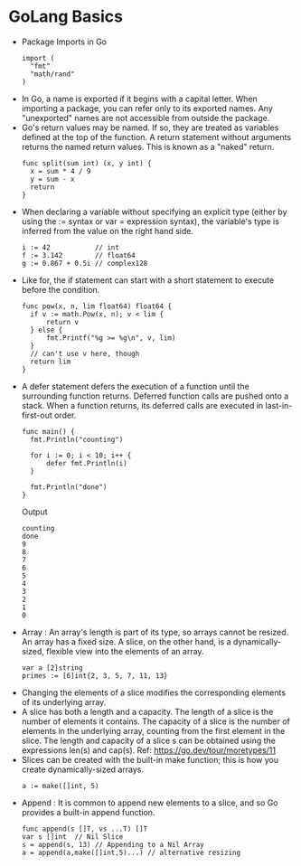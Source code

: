 # GoLang Basics

* Package Imports in Go
  ```
  import (
	"fmt"
	"math/rand"
  )
  ```
* In Go, a name is exported if it begins with a capital letter. When importing a package, you can refer only to its exported names. Any "unexported" names are not accessible from outside the package.
* Go's return values may be named. If so, they are treated as variables defined at the top of the function. A return statement without arguments returns the named return values. This is known as a "naked" return.
  ```
  func split(sum int) (x, y int) {
    x = sum * 4 / 9
    y = sum - x
    return
  }
  ```
* When declaring a variable without specifying an explicit type (either by using the := syntax or var = expression syntax), the variable's type is inferred from the value on the right hand side.
  ```
  i := 42           // int
  f := 3.142        // float64
  g := 0.867 + 0.5i // complex128
  ```
* Like for, the if statement can start with a short statement to execute before the condition.
  ```
  func pow(x, n, lim float64) float64 {
  	if v := math.Pow(x, n); v < lim {
  		return v
  	} else {
  		fmt.Printf("%g >= %g\n", v, lim)
  	}
  	// can't use v here, though
  	return lim
  }
  ```
* A defer statement defers the execution of a function until the surrounding function returns. Deferred function calls are pushed onto a stack. When a function returns, its deferred calls are executed in last-in-first-out order.
  ```
  func main() {
  	fmt.Println("counting")
  
  	for i := 0; i < 10; i++ {
  		defer fmt.Println(i)
  	}
  
  	fmt.Println("done")
  }
  ```
  Output
  ```
  counting
  done
  9
  8
  7
  6
  5
  4
  3
  2
  1
  0
  ```
* Array : An array's length is part of its type, so arrays cannot be resized. An array has a fixed size. A slice, on the other hand, is a dynamically-sized, flexible view into the elements of an array.
  ```
  var a [2]string
  primes := [6]int{2, 3, 5, 7, 11, 13}
  ```
* Changing the elements of a slice modifies the corresponding elements of its underlying array.
* A slice has both a length and a capacity. The length of a slice is the number of elements it contains. The capacity of a slice is the number of elements in the underlying array, counting from the first element in the slice. The length and capacity of a slice s can be obtained using the expressions len(s) and cap(s).
  Ref: https://go.dev/tour/moretypes/11
* Slices can be created with the built-in make function; this is how you create dynamically-sized arrays.
  ```
  a := make([]int, 5)
  ```
* Append : It is common to append new elements to a slice, and so Go provides a built-in append function.
  ```
  func append(s []T, vs ...T) []T
  var s []int  // Nil Slice
  s = append(s, 13) // Appending to a Nil Array
  a = append(a,make([]int,5)...) // alternative resizing
  ```
